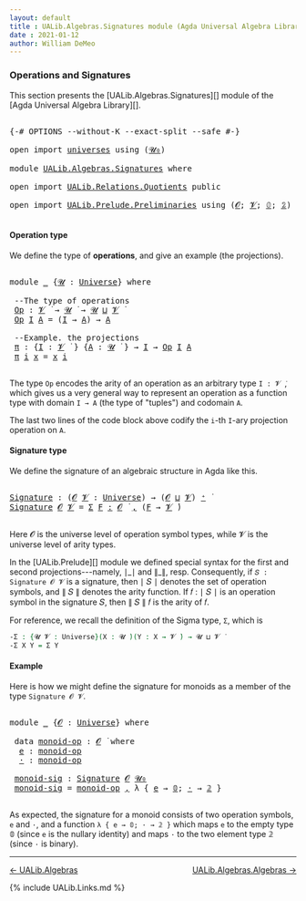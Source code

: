 ```yaml
---
layout: default
title : UALib.Algebras.Signatures module (Agda Universal Algebra Library)
date : 2021-01-12
author: William DeMeo
---
```


### <a id="operations-and-signatures">Operations and Signatures</a>

This section presents the [UALib.Algebras.Signatures][] module of the [Agda Universal Algebra Library][].

<pre class="Agda">

<a id="330" class="Symbol">{-#</a> <a id="334" class="Keyword">OPTIONS</a> <a id="342" class="Pragma">--without-K</a> <a id="354" class="Pragma">--exact-split</a> <a id="368" class="Pragma">--safe</a> <a id="375" class="Symbol">#-}</a>

<a id="380" class="Keyword">open</a> <a id="385" class="Keyword">import</a> <a id="392" href="universes.html" class="Module">universes</a> <a id="402" class="Keyword">using</a> <a id="408" class="Symbol">(</a><a id="409" href="universes.html#504" class="Primitive">𝓤₀</a><a id="411" class="Symbol">)</a>

<a id="414" class="Keyword">module</a> <a id="421" href="UALib.Algebras.Signatures.html" class="Module">UALib.Algebras.Signatures</a> <a id="447" class="Keyword">where</a>

<a id="454" class="Keyword">open</a> <a id="459" class="Keyword">import</a> <a id="466" href="UALib.Relations.Quotients.html" class="Module">UALib.Relations.Quotients</a> <a id="492" class="Keyword">public</a>

<a id="500" class="Keyword">open</a> <a id="505" class="Keyword">import</a> <a id="512" href="UALib.Prelude.Preliminaries.html" class="Module">UALib.Prelude.Preliminaries</a> <a id="540" class="Keyword">using</a> <a id="546" class="Symbol">(</a><a id="547" href="universes.html#613" class="Generalizable">𝓞</a><a id="548" class="Symbol">;</a> <a id="550" href="universes.html#617" class="Generalizable">𝓥</a><a id="551" class="Symbol">;</a> <a id="553" href="MGS-MLTT.html#712" class="Function">𝟘</a><a id="554" class="Symbol">;</a> <a id="556" href="MGS-MLTT.html#2482" class="Function">𝟚</a><a id="557" class="Symbol">)</a> <a id="559" class="Keyword">public</a>

</pre>



#### <a id="operation-type">Operation type</a>

We define the type of **operations**, and give an example (the projections).

<pre class="Agda">

<a id="721" class="Keyword">module</a> <a id="728" href="UALib.Algebras.Signatures.html#728" class="Module">_</a> <a id="730" class="Symbol">{</a><a id="731" href="UALib.Algebras.Signatures.html#731" class="Bound">𝓤</a> <a id="733" class="Symbol">:</a> <a id="735" href="universes.html#551" class="Postulate">Universe</a><a id="743" class="Symbol">}</a> <a id="745" class="Keyword">where</a>

 <a id="753" class="Comment">--The type of operations</a>
 <a id="779" href="UALib.Algebras.Signatures.html#779" class="Function">Op</a> <a id="782" class="Symbol">:</a> <a id="784" href="universes.html#617" class="Generalizable">𝓥</a> <a id="786" href="universes.html#758" class="Function Operator">̇</a> <a id="788" class="Symbol">→</a> <a id="790" href="UALib.Algebras.Signatures.html#731" class="Bound">𝓤</a> <a id="792" href="universes.html#758" class="Function Operator">̇</a> <a id="794" class="Symbol">→</a> <a id="796" href="UALib.Algebras.Signatures.html#731" class="Bound">𝓤</a> <a id="798" href="Agda.Primitive.html#636" class="Primitive Operator">⊔</a> <a id="800" href="universes.html#617" class="Generalizable">𝓥</a> <a id="802" href="universes.html#758" class="Function Operator">̇</a>
 <a id="805" href="UALib.Algebras.Signatures.html#779" class="Function">Op</a> <a id="808" href="UALib.Algebras.Signatures.html#808" class="Bound">I</a> <a id="810" href="UALib.Algebras.Signatures.html#810" class="Bound">A</a> <a id="812" class="Symbol">=</a> <a id="814" class="Symbol">(</a><a id="815" href="UALib.Algebras.Signatures.html#808" class="Bound">I</a> <a id="817" class="Symbol">→</a> <a id="819" href="UALib.Algebras.Signatures.html#810" class="Bound">A</a><a id="820" class="Symbol">)</a> <a id="822" class="Symbol">→</a> <a id="824" href="UALib.Algebras.Signatures.html#810" class="Bound">A</a>

 <a id="828" class="Comment">--Example. the projections</a>
 <a id="856" href="UALib.Algebras.Signatures.html#856" class="Function">π</a> <a id="858" class="Symbol">:</a> <a id="860" class="Symbol">{</a><a id="861" href="UALib.Algebras.Signatures.html#861" class="Bound">I</a> <a id="863" class="Symbol">:</a> <a id="865" href="universes.html#617" class="Generalizable">𝓥</a> <a id="867" href="universes.html#758" class="Function Operator">̇</a> <a id="869" class="Symbol">}</a> <a id="871" class="Symbol">{</a><a id="872" href="UALib.Algebras.Signatures.html#872" class="Bound">A</a> <a id="874" class="Symbol">:</a> <a id="876" href="UALib.Algebras.Signatures.html#731" class="Bound">𝓤</a> <a id="878" href="universes.html#758" class="Function Operator">̇</a> <a id="880" class="Symbol">}</a> <a id="882" class="Symbol">→</a> <a id="884" href="UALib.Algebras.Signatures.html#861" class="Bound">I</a> <a id="886" class="Symbol">→</a> <a id="888" href="UALib.Algebras.Signatures.html#779" class="Function">Op</a> <a id="891" href="UALib.Algebras.Signatures.html#861" class="Bound">I</a> <a id="893" href="UALib.Algebras.Signatures.html#872" class="Bound">A</a>
 <a id="896" href="UALib.Algebras.Signatures.html#856" class="Function">π</a> <a id="898" href="UALib.Algebras.Signatures.html#898" class="Bound">i</a> <a id="900" href="UALib.Algebras.Signatures.html#900" class="Bound">x</a> <a id="902" class="Symbol">=</a> <a id="904" href="UALib.Algebras.Signatures.html#900" class="Bound">x</a> <a id="906" href="UALib.Algebras.Signatures.html#898" class="Bound">i</a>

</pre>

The type `Op` encodes the arity of an operation as an arbitrary type `I : 𝓥 ̇`, which gives us a very general way to represent an operation as a function type with domain `I → A` (the type of "tuples") and codomain `A`.

The last two lines of the code block above codify the `i`-th `I`-ary projection operation on `A`.




#### <a id="signature-type">Signature type</a>

We define the signature of an algebraic structure in Agda like this.


<pre class="Agda">

<a id="Signature"></a><a id="1377" href="UALib.Algebras.Signatures.html#1377" class="Function">Signature</a> <a id="1387" class="Symbol">:</a> <a id="1389" class="Symbol">(</a><a id="1390" href="UALib.Algebras.Signatures.html#1390" class="Bound">𝓞</a> <a id="1392" href="UALib.Algebras.Signatures.html#1392" class="Bound">𝓥</a> <a id="1394" class="Symbol">:</a> <a id="1396" href="universes.html#551" class="Postulate">Universe</a><a id="1404" class="Symbol">)</a> <a id="1406" class="Symbol">→</a> <a id="1408" class="Symbol">(</a><a id="1409" href="UALib.Algebras.Signatures.html#1390" class="Bound">𝓞</a> <a id="1411" href="Agda.Primitive.html#636" class="Primitive Operator">⊔</a> <a id="1413" href="UALib.Algebras.Signatures.html#1392" class="Bound">𝓥</a><a id="1414" class="Symbol">)</a> <a id="1416" href="universes.html#527" class="Primitive Operator">⁺</a> <a id="1418" href="universes.html#758" class="Function Operator">̇</a>
<a id="1420" href="UALib.Algebras.Signatures.html#1377" class="Function">Signature</a> <a id="1430" href="UALib.Algebras.Signatures.html#1430" class="Bound">𝓞</a> <a id="1432" href="UALib.Algebras.Signatures.html#1432" class="Bound">𝓥</a> <a id="1434" class="Symbol">=</a> <a id="1436" href="MGS-MLTT.html#3074" class="Function">Σ</a> <a id="1438" href="UALib.Algebras.Signatures.html#1438" class="Bound">F</a> <a id="1440" href="MGS-MLTT.html#3074" class="Function">꞉</a> <a id="1442" href="UALib.Algebras.Signatures.html#1430" class="Bound">𝓞</a> <a id="1444" href="universes.html#758" class="Function Operator">̇</a> <a id="1446" href="MGS-MLTT.html#3074" class="Function">,</a> <a id="1448" class="Symbol">(</a><a id="1449" href="UALib.Algebras.Signatures.html#1438" class="Bound">F</a> <a id="1451" class="Symbol">→</a> <a id="1453" href="UALib.Algebras.Signatures.html#1432" class="Bound">𝓥</a> <a id="1455" href="universes.html#758" class="Function Operator">̇</a><a id="1456" class="Symbol">)</a>

</pre>

Here 𝓞 is the universe level of operation symbol types, while 𝓥 is the universe level of arity types.

In the [UALib.Prelude][] module we defined special syntax for the first and second projections---namely, ∣\_∣ and ∥\_∥, resp. Consequently, if `𝑆 : Signature 𝓞 𝓥` is a signature, then ∣ 𝑆 ∣ denotes the set of operation symbols, and ∥ 𝑆 ∥ denotes the arity function. If 𝑓 : ∣ 𝑆 ∣ is an operation symbol in the signature 𝑆, then ∥ 𝑆 ∥ 𝑓 is the arity of 𝑓.

For reference, we recall the definition of the Sigma type, `Σ`, which is

```agda
-Σ : {𝓤 𝓥 : Universe}(X : 𝓤 ̇)(Y : X → 𝓥 ̇) → 𝓤 ⊔ 𝓥 ̇
-Σ X Y = Σ Y
```



#### <a id="Example">Example</a>

Here is how we might define the signature for monoids as a member of the type `Signature 𝓞 𝓥`.

<pre class="Agda">

<a id="2229" class="Keyword">module</a> <a id="2236" href="UALib.Algebras.Signatures.html#2236" class="Module">_</a> <a id="2238" class="Symbol">{</a><a id="2239" href="UALib.Algebras.Signatures.html#2239" class="Bound">𝓞</a> <a id="2241" class="Symbol">:</a> <a id="2243" href="universes.html#551" class="Postulate">Universe</a><a id="2251" class="Symbol">}</a> <a id="2253" class="Keyword">where</a>

 <a id="2261" class="Keyword">data</a> <a id="2266" href="UALib.Algebras.Signatures.html#2266" class="Datatype">monoid-op</a> <a id="2276" class="Symbol">:</a> <a id="2278" href="UALib.Algebras.Signatures.html#2239" class="Bound">𝓞</a> <a id="2280" href="universes.html#758" class="Function Operator">̇</a> <a id="2282" class="Keyword">where</a>
  <a id="2290" href="UALib.Algebras.Signatures.html#2290" class="InductiveConstructor">e</a> <a id="2292" class="Symbol">:</a> <a id="2294" href="UALib.Algebras.Signatures.html#2266" class="Datatype">monoid-op</a>
  <a id="2306" href="UALib.Algebras.Signatures.html#2306" class="InductiveConstructor">·</a> <a id="2308" class="Symbol">:</a> <a id="2310" href="UALib.Algebras.Signatures.html#2266" class="Datatype">monoid-op</a>

 <a id="2322" href="UALib.Algebras.Signatures.html#2322" class="Function">monoid-sig</a> <a id="2333" class="Symbol">:</a> <a id="2335" href="UALib.Algebras.Signatures.html#1377" class="Function">Signature</a> <a id="2345" href="UALib.Algebras.Signatures.html#2239" class="Bound">𝓞</a> <a id="2347" href="universes.html#504" class="Primitive">𝓤₀</a>
 <a id="2351" href="UALib.Algebras.Signatures.html#2322" class="Function">monoid-sig</a> <a id="2362" class="Symbol">=</a> <a id="2364" href="UALib.Algebras.Signatures.html#2266" class="Datatype">monoid-op</a> <a id="2374" href="UALib.Prelude.Preliminaries.html#5665" class="InductiveConstructor Operator">,</a> <a id="2376" class="Symbol">λ</a> <a id="2378" class="Symbol">{</a> <a id="2380" href="UALib.Algebras.Signatures.html#2290" class="InductiveConstructor">e</a> <a id="2382" class="Symbol">→</a> <a id="2384" href="MGS-MLTT.html#712" class="Function">𝟘</a><a id="2385" class="Symbol">;</a> <a id="2387" href="UALib.Algebras.Signatures.html#2306" class="InductiveConstructor">·</a> <a id="2389" class="Symbol">→</a> <a id="2391" href="MGS-MLTT.html#2482" class="Function">𝟚</a> <a id="2393" class="Symbol">}</a>

</pre>

As expected, the signature for a monoid consists of two operation symbols, `e` and `·`, and a function `λ { e → 𝟘; · → 𝟚 }` which maps `e` to the empty type 𝟘 (since `e` is the nullary identity) and maps `·` to the two element type 𝟚 (since `·` is binary).

-------------------------------------

[← UALib.Algebras](UALib.Algebras.html)
<span style="float:right;">[UALib.Algebras.Algebras →](UALib.Algebras.Algebras.html)</span>


{% include UALib.Links.md %}

